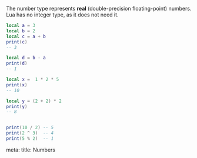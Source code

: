 The number type represents **real** (double-precision floating-point) numbers. Lua has no integer type, as it does not need it.

```lua
local a = 3
local b = 2
local c = a + b
print(c)
-- 3

local d = b - a
print(d)
-- 1

local x =  1 * 2 * 5
print(x)
-- 10

local y = (2 + 2) * 2
print(y)
-- 8


print(10 / 2) -- 5
print(2 ^ 3)  -- 4
print(5 % 2)  -- 1
```

<route lang="yaml">
meta:
  title: Numbers
</route>

